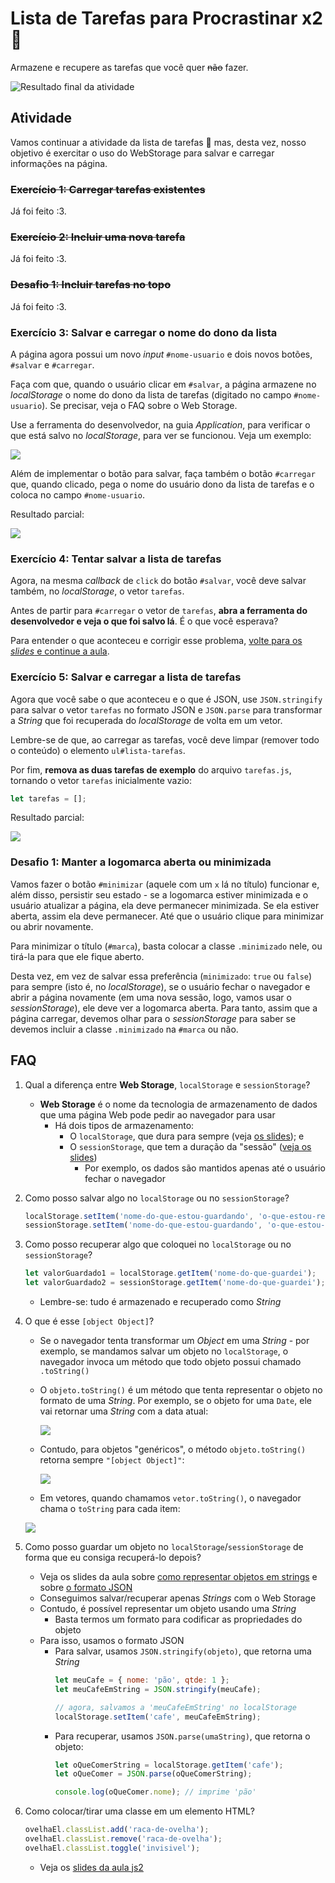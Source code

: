 # Lista de Tarefas para Procrastinar x2 :notebook:

Armazene e recupere as tarefas que você quer ~~não~~ fazer.

![Resultado final da atividade](docs/resultado-final.png)

## Atividade

Vamos continuar a atividade da lista de tarefas :notebook: mas, desta vez,
nosso objetivo é exercitar o uso do WebStorage para salvar e carregar
informações na página.

### ~~Exercício 1: Carregar tarefas existentes~~

Já foi feito :3.


### ~~Exercício 2: Incluir uma nova tarefa~~

Já foi feito :3.


### ~~Desafio 1: Incluir tarefas no topo~~

Já foi feito :3.


### Exercício 3: Salvar e carregar o nome do dono da lista

A página agora possui um novo _input_ `#nome-usuario` e dois novos botões,
`#salvar` e `#carregar`.

Faça com que, quando o usuário clicar em `#salvar`, a página armazene no
_localStorage_ o nome do dono da lista de tarefas (digitado no campo
`#nome-usuario`). Se precisar, veja o FAQ sobre o Web Storage.

Use a ferramenta do desenvolvedor, na guia _Application_, para verificar
o que está salvo no _localStorage_, para ver se funcionou. Veja um exemplo:

![](docs/ferramenta-exercicio-3.png)

Além de implementar o botão para salvar, faça também o botão `#carregar` que,
quando clicado, pega o nome do usuário dono da lista de tarefas e o coloca
no campo `#nome-usuario`.

Resultado parcial:

![](docs/resultado-exercicio-3.png)

### Exercício 4: **Tentar** salvar a lista de tarefas

Agora, na mesma _callback_ de `click` do botão `#salvar`, você deve salvar
também, no _localStorage_, o vetor `tarefas`.

Antes de partir para `#carregar` o vetor de `tarefas`, **abra a ferramenta
do desenvolvedor e veja o que foi salvo lá**. É o que você esperava?

Para entender o que aconteceu e corrigir esse problema,
[volte para os _slides_ e continue a aula][formato-de-armazenamento].


### Exercício 5: Salvar e carregar a lista de tarefas

Agora que você sabe o que aconteceu e o que é JSON, use `JSON.stringify` para
salvar o vetor `tarefas` no formato JSON e `JSON.parse` para transformar a
_String_ que foi recuperada do _localStorage_ de volta em um vetor.

Lembre-se de que, ao carregar as tarefas, você deve limpar (remover todo
o conteúdo) o elemento `ul#lista-tarefas`.

Por fim, **remova as duas tarefas de exemplo** do arquivo `tarefas.js`,
tornando o vetor `tarefas` inicialmente vazio:
```js
let tarefas = [];
```

Resultado parcial:

![](docs/resultado-exercicio-5.png)

### Desafio 1: Manter a logomarca aberta ou minimizada

Vamos fazer o botão `#minimizar` (aquele com um `x` lá no título) funcionar e,
além disso, persistir seu estado - se a logomarca estiver minimizada e o
usuário atualizar a página, ela deve permanecer minimizada. Se ela estiver
aberta, assim ela deve permanecer. Até que o usuário clique para minimizar ou
abrir novamente.

Para minimizar o título (`#marca`), basta colocar a classe `.minimizado` nele,
ou tirá-la para que ele fique aberto.

Desta vez, em vez de salvar essa preferência (`minimizado`: `true` ou `false`)
para sempre (isto é, no _localStorage_), se o usuário fechar o navegador
e abrir a página novamente (em uma nova sessão, logo, vamos usar
o _sessionStorage_), ele deve ver a logomarca aberta. Para tanto, assim que a
página carregar, devemos olhar para o _sessionStorage_ para saber se devemos
incluir a classe `.minimizado` na `#marca` ou não.


## FAQ

1. Qual a diferença entre **Web Storage**, `localStorage` e `sessionStorage`?
   - **Web Storage** é o nome da tecnologia de armazenamento de dados que uma página Web pode pedir ao navegador para usar
     - Há dois tipos de armazenamento:
       - O `localStorage`, que dura para sempre (veja [os slides][local-storage]); e
       - O `sessionStorage`, que tem a duração da "sessão" ([veja os slides][session-storage])
         - Por exemplo, os dados são mantidos apenas até o usuário fechar o navegador
1. Como posso salvar algo no `localStorage` ou no `sessionStorage`?
   ```js
   localStorage.setItem('nome-do-que-estou-guardando', 'o-que-estou-realmente-armazenando');
   sessionStorage.setItem('nome-do-que-estou-guardando', 'o-que-estou-realmente-armazenando');
   ```
1. Como posso recuperar algo que coloquei no `localStorage` ou no `sessionStorage`?
   ```js
   let valorGuardado1 = localStorage.getItem('nome-do-que-guardei');
   let valorGuardado2 = sessionStorage.getItem('nome-do-que-guardei');
   ```
   - Lembre-se: tudo é armazenado e recuperado como _String_
1. O que é esse `[object Object]`?
   - Se o navegador tenta transformar um _Object_ em uma _String_ - por exemplo, se mandamos salvar um objeto no `localStorage`, o navegador invoca um método que todo objeto possui chamado `.toString()`
   - O `objeto.toString()` é um método que tenta representar o objeto no formato de uma _String_. Por exemplo, se o objeto for uma `Date`, ele vai retornar uma _String_ com a data atual:

     ![](docs/to-string-date.png)
   - Contudo, para objetos "genéricos", o método `objeto.toString()` retorna sempre `"[object Object]"`:

     ![](docs/to-string-object-object.png)
   - Em vetores, quando chamamos `vetor.toString()`, o navegador chama o `toString` para cada item:

    ![](docs/to-string-array.png)
1. Como posso guardar um objeto no `localStorage`/`sessionStorage` de forma que eu consiga recuperá-lo depois?
   - Veja os slides da aula sobre [como representar objetos em strings][representando-objetos-em-strings] e sobre [o formato JSON][o-formato-json]
   - Conseguimos salvar/recuperar apenas _Strings_ com o Web Storage
   - Contudo, é possível representar um objeto usando uma _String_
     - Basta termos um formato para codificar as propriedades do objeto
   - Para isso, usamos o formato JSON
     - Para salvar, usamos `JSON.stringify(objeto)`, que retorna uma _String_
       ```js
       let meuCafe = { nome: 'pão', qtde: 1 };
       let meuCafeEmString = JSON.stringify(meuCafe);

       // agora, salvamos a 'meuCafeEmString' no localStorage
       localStorage.setItem('cafe', meuCafeEmString);
       ```
     - Para recuperar, usamos `JSON.parse(umaString)`, que retorna o objeto:
       ```js
       let oQueComerString = localStorage.getItem('cafe');
       let oQueComer = JSON.parse(oQueComerString);

       console.log(oQueComer.nome); // imprime 'pão'
       ```

1. Como colocar/tirar uma classe em um elemento HTML?
   ```js
   ovelhaEl.classList.add('raca-de-ovelha');
   ovelhaEl.classList.remove('raca-de-ovelha');
   ovelhaEl.classList.toggle('invisivel');
   ```
   - Veja os [slides da aula js2][classes]

[local-storage]: https://fegemo.github.io/cefet-front-end/classes/js5/#local-storage
[session-storage]: https://fegemo.github.io/cefet-front-end/classes/js5/#session-storage
[formato-de-armazenamento]: https://fegemo.github.io/cefet-front-end/classes/js5/#o-formato-json#formato-de-armazenamento
[representando-objetos-em-strings]: https://fegemo.github.io/cefet-front-end/classes/js5/#o-formato-json#representando-objetos-em-strings
[o-formato-json]: https://fegemo.github.io/cefet-front-end/classes/js5/#o-formato-json
[classes]: https://fegemo.github.io/cefet-front-end/classes/js2/#colocando-removendo-classes
